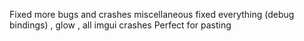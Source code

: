 Fixed more bugs and crashes miscellaneous fixed everything (debug bindings) , glow , all imgui crashes
Perfect for pasting
